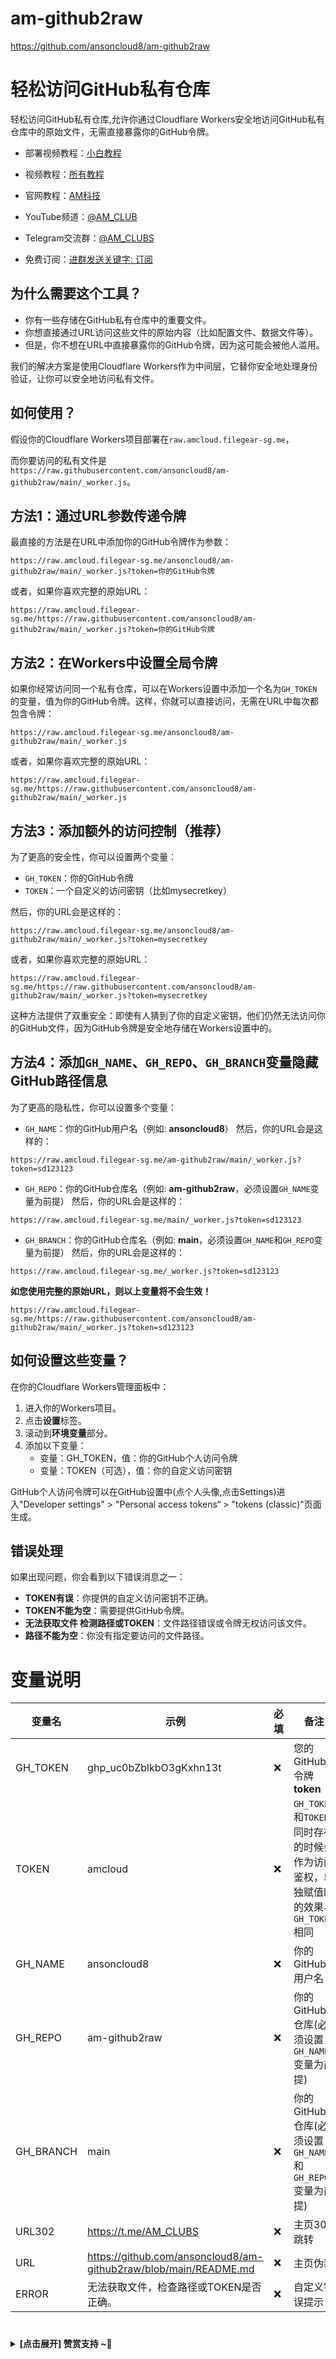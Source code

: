 # am-github2raw
https://github.com/ansoncloud8/am-github2raw

# 轻松访问GitHub私有仓库
轻松访问GitHub私有仓库,允许你通过Cloudflare Workers安全地访问GitHub私有仓库中的原始文件，无需直接暴露你的GitHub令牌。

- 部署视频教程：[小白教程](https://www.youtube.com/watch?v=f9hDJCqAEGA)
- 视频教程：[所有教程](https://www.youtube.com/playlist?list=PLGVQi7TjHKXbrY0Pk8gm3T7m8MZ-InquF)

- 官网教程：[AM科技](https://am.809098.xyz)
- YouTube频道：[@AM_CLUB](https://youtube.com/@AM_CLUB)
- Telegram交流群：[@AM_CLUBS](https://t.me/AM_CLUBS)
- 免费订阅：[进群发送关键字: 订阅](https://t.me/AM_CLUBS)

## 为什么需要这个工具？

- 你有一些存储在GitHub私有仓库中的重要文件。
- 你想直接通过URL访问这些文件的原始内容（比如配置文件、数据文件等）。
- 但是，你不想在URL中直接暴露你的GitHub令牌，因为这可能会被他人滥用。

我们的解决方案是使用Cloudflare Workers作为中间层，它替你安全地处理身份验证，让你可以安全地访问私有文件。

## 如何使用？

假设你的Cloudflare Workers项目部署在`raw.amcloud.filegear-sg.me`，

而你要访问的私有文件是`https://raw.githubusercontent.com/ansoncloud8/am-github2raw/main/_worker.js`。

## 方法1：通过URL参数传递令牌

最直接的方法是在URL中添加你的GitHub令牌作为参数：

```url
https://raw.amcloud.filegear-sg.me/ansoncloud8/am-github2raw/main/_worker.js?token=你的GitHub令牌
```

或者，如果你喜欢完整的原始URL：

```url
https://raw.amcloud.filegear-sg.me/https://raw.githubusercontent.com/ansoncloud8/am-github2raw/main/_worker.js?token=你的GitHub令牌
```

## 方法2：在Workers中设置全局令牌

如果你经常访问同一个私有仓库，可以在Workers设置中添加一个名为`GH_TOKEN`的变量，值为你的GitHub令牌。这样，你就可以直接访问，无需在URL中每次都包含令牌：

```url
https://raw.amcloud.filegear-sg.me/ansoncloud8/am-github2raw/main/_worker.js
```

或者，如果你喜欢完整的原始URL：

```url
https://raw.amcloud.filegear-sg.me/https://raw.githubusercontent.com/ansoncloud8/am-github2raw/main/_worker.js
```

## 方法3：添加额外的访问控制（推荐）

为了更高的安全性，你可以设置两个变量：

- `GH_TOKEN`：你的GitHub令牌
- `TOKEN`：一个自定义的访问密钥（比如mysecretkey）

然后，你的URL会是这样的：

```url
https://raw.amcloud.filegear-sg.me/ansoncloud8/am-github2raw/main/_worker.js?token=mysecretkey
```

或者，如果你喜欢完整的原始URL：

```url
https://raw.amcloud.filegear-sg.me/https://raw.githubusercontent.com/ansoncloud8/am-github2raw/main/_worker.js?token=mysecretkey
```

这种方法提供了双重安全：即使有人猜到了你的自定义密钥，他们仍然无法访问你的GitHub文件，因为GitHub令牌是安全地存储在Workers设置中的。

## 方法4：添加`GH_NAME`、`GH_REPO`、`GH_BRANCH`变量**隐藏GitHub路径信息**

为了更高的隐私性，你可以设置多个变量：

- `GH_NAME`：你的GitHub用户名（例如: **ansoncloud8**）
  然后，你的URL会是这样的：

```url
https://raw.amcloud.filegear-sg.me/am-github2raw/main/_worker.js?token=sd123123
```

- `GH_REPO`：你的GitHub仓库名（例如: **am-github2raw**，必须设置`GH_NAME`变量为前提）
  然后，你的URL会是这样的：

```url
https://raw.amcloud.filegear-sg.me/main/_worker.js?token=sd123123
```

- `GH_BRANCH`：你的GitHub仓库名（例如: **main**，必须设置`GH_NAME`和`GH_REPO`变量为前提）
  然后，你的URL会是这样的：

```url
https://raw.amcloud.filegear-sg.me/_worker.js?token=sd123123
```

**如您使用完整的原始URL，则以上变量将不会生效！**

```url
https://raw.amcloud.filegear-sg.me/https://raw.githubusercontent.com/ansoncloud8/am-github2raw/main/_worker.js?token=sd123123
```

## 如何设置这些变量？

在你的Cloudflare Workers管理面板中：

1. 进入你的Workers项目。
2. 点击**设置**标签。
3. 滚动到**环境变量**部分。
4. 添加以下变量：
   - 变量：GH_TOKEN，值：你的GitHub个人访问令牌
   - 变量：TOKEN（可选），值：你的自定义访问密钥

GitHub个人访问令牌可以在GitHub设置中(点个人头像,点击Settings)进入"Developer settings" > "Personal access tokens“ > "tokens (classic)"页面生成。

## 错误处理

如果出现问题，你会看到以下错误消息之一：

- **TOKEN有误**：你提供的自定义访问密钥不正确。
- **TOKEN不能为空**：需要提供GitHub令牌。
- **无法获取文件 检测路径或TOKEN**：文件路径错误或令牌无权访问该文件。
- **路径不能为空**：你没有指定要访问的文件路径。

# 变量说明

| 变量名    | 示例                                                        | 必填 | 备注                                                         |
| --------- | ----------------------------------------------------------- | ---- | ------------------------------------------------------------ |
| GH_TOKEN  | ghp_uc0bZblkbO3gKxhn13t                    | ❌    | 您的GitHub令牌 **token**                                     |
| TOKEN     | amcloud                                                | ❌    | `GH_TOKEN`和`TOKEN`同时存在的时候会作为访问鉴权，单独赋值时的效果与`GH_TOKEN`相同 |
| GH_NAME   | ansoncloud8                                                       | ❌    | 你的GitHub用户名                                             |
| GH_REPO   | am-github2raw                                              | ❌    | 你的GitHub仓库(必须设置`GH_NAME`变量为前提)                  |
| GH_BRANCH | main                                                        | ❌    | 你的GitHub仓库(必须设置`GH_NAME`和`GH_REPO`变量为前提)       |
| URL302    | https://t.me/AM_CLUBS                                     | ❌    | 主页302跳转                                                  |
| URL       | https://github.com/ansoncloud8/am-github2raw/blob/main/README.md | ❌    | 主页伪装                                                     |
| ERROR     | 无法获取文件，检查路径或TOKEN是否正确。                     | ❌    | 自定义错误提示                                               |

 # 
<details><summary><strong> [点击展开] 赞赏支持 ~🧧</strong></summary>
*我非常感谢您的赞赏和支持，它们将极大地激励我继续创新，持续产生有价值的工作。*
  
- **TRC20:** `TWTxUyay6QJN3K4fs4kvJTT8Zfa2mWTwDD`
  
</details>

